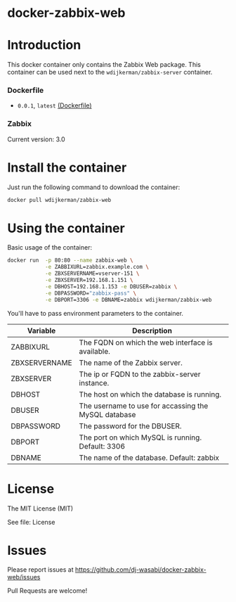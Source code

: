 # docker-zabbix-web

# Introduction

This docker container only contains the Zabbix Web package. This container can be used next to the `wdijkerman/zabbix-server` container.

### Dockerfile
- `0.0.1`, `latest` [(Dockerfile)](https://github.com/dj-wasabi/docker-zabbix-web/blob/master/Dockerfile)

### Zabbix

Current version: 3.0

# Install the container

Just run the following command to download the container:

```bash
docker pull wdijkerman/zabbix-web
```

# Using the container

Basic usage of the container:

```bash
docker run  -p 80:80 --name zabbix-web \
            -e ZABBIXURL=zabbix.example.com \
            -e ZBXSERVERNAME=vserver-151 \
            -e ZBXSERVER=192.168.1.151 \
            -e DBHOST=192.168.1.153 -e DBUSER=zabbix \
            -e DBPASSWORD="zabbix-pass" \
            -e DBPORT=3306 -e DBNAME=zabbix wdijkerman/zabbix-web
```

You'll have to pass environment parameters to the container. 

| Variable      | Description|
| --------------|-------------|
| ZABBIXURL     | The FQDN on which the web interface is available.|
| ZBXSERVERNAME | The name of the Zabbix server.|
| ZBXSERVER     | The ip or FQDN to the zabbix-server instance.|
| DBHOST        | The host on which the database is running. |
| DBUSER        | The username to use for accassing the MySQL database|
| DBPASSWORD    | The password for the DBUSER. |
| DBPORT        | The port on which MySQL is running. Default: 3306 |
| DBNAME        | The name of the database. Default: zabbix|

# License

The MIT License (MIT)

See file: License

# Issues

Please report issues at https://github.com/dj-wasabi/docker-zabbix-web/issues 

Pull Requests are welcome!
